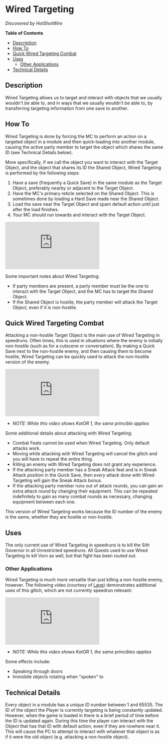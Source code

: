 # Wired Targeting

*Discovered by HotShotWire*

**Table of Contents**
- [Description](#description)
- [How To](#how-to)
- [Quick Wired Targeting Combat](#quick-wired-targeting-combat)
- [Uses](#uses)
  - [Other Applications](#other-applications)
- [Technical Details](#technical-details)

## Description

Wired Targeting allows us to target and interact with objects that we usually wouldn't be able to, and in ways that we usually wouldn't be able to, by transferring targeting information from one save to another.

## How To

Wired Targeting is done by forcing the MC to perform an action on a targeted object in a module and then quick-loading into another module, causing the active party member to target the object which shares the same ID (see Technical Details below).

More specifically, if we call the object you want to interact with the Target Object, and the object that shares its ID the Shared Object, Wired Targeting is performed by the following steps:
1. Have a save (frequently a Quick Save) in the same module as the Target Object, preferably nearby or adjacent to the Target Object.
2. Have the MC's primary reticle selected on the Shared Object.  This is sometimes done by loading a Hard Save made near the Shared Object.
3. Load the save near the Target Object and spam default action until just after the load finishes.
4. Your MC should run towards and interact with the Target Object.

<div class="video-container">
    <iframe title="YouTube video player" src="https://www.youtube.com/embed/2wZlq9IeDZ4" frameborder="0"></iframe>
</div>

Some important notes about Wired Targeting:
* If party members are present, a party member must be the one to interact with the Target Object, and the MC has to target the Shared Object.
* If the Shared Object is hostile, the party member will attack the Target Object, even if it is non-hostile.

## Quick Wired Targeting Combat

Attacking a non-hostile Target Object is the main use of Wired Targeting in speedruns.  Often times, this is used in situations where the enemy is initially non-hostile (such as for a cutscene or conversation).  By making a Quick Save next to the non-hostile enemy, and then causing them to become hostile, Wired Targeting can be quickly used to attack the non-hostile version of the enemy.

<div class="video-container">
    <iframe title="YouTube video player" src="https://www.youtube.com/embed/9WFNZu4QC2A" frameborder="0"></iframe>
</div>

* *NOTE: While this video shows KotOR 1, the same princible applies*

Some additional details about attacking with Wired Targeting:
* Combat Feats cannot be used when Wired Targeting.  Only default attacks work.
* Moving while attacking with Wired Targeting will cancel the glitch and you will have to repeat the entire thing.
* Killing an enemy with Wired Targeting does not grant any experience.
* If the attacking party member has a Sneak Attack feat and is in Sneak Attack position in the Quick Save, then *every* attack done with Wired Targeting will gain the Sneak Attack bonus.
* If the attacking party member runs out of attack rounds, you can gain an extra attack round by changing their equipment.  This can be repeated indefinitely to gain as many combat rounds as necessary, changing equipment between each one.

This version of Wired Targeting works because the ID number of the enemy is the same, whether they are hostile or non-hostile.

## Uses

The only current use of Wired Targeting in speedruns is to kill the Sith Governor in all Unrestricted speedruns.  All Quests used to use Wired Targeting to kill Vorn as well, but that fight has been routed out.

### Other Applications

Wired Targeting is much more versatile than just killing a non-hostile enemy, however.  The following video (courtesy of [Lane](https://www.speedrun.com/users/Lane)) demonstrates additional uses of this glitch, which are not currently speedrun relevant:

<div class="video-container">
    <iframe title="YouTube video player" src="https://www.youtube.com/embed/1IvyiP4Mahw" frameborder="0"></iframe>
</div>

* *NOTE: While this video shows KotOR 1, the same princibles applies*

Some effects include:
* Speaking through doors
* Immobile objects rotating when "spoken" to

## Technical Details

Every object in a module has a unique ID number between 1 and 65535.  The ID of the object the Player is currently targeting is being constantly updated.  However, when the game is loaded in there is a brief period of time before the ID is updated again.  During this time the player can interact with the Object that has that ID with default action, even if they are nowhere near it.  This will cause the PC to attempt to interact with whatever that object is as if it were the old object (e.g. attacking a non-hostile object).
